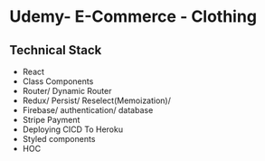 # Udemy- E-Commerce - Clothing

## Technical Stack
- React
- Class Components
- Router/ Dynamic Router
- Redux/ Persist/ Reselect(Memoization)/ 
- Firebase/ authentication/ database
- Stripe Payment
- Deploying CICD To Heroku
- Styled components
- HOC
